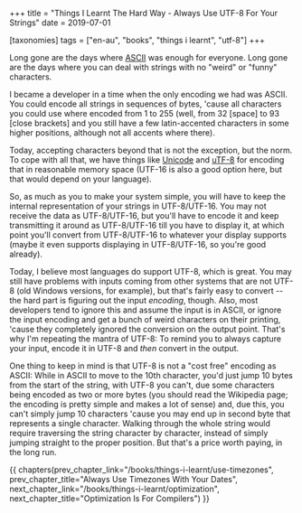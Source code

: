 +++
title = "Things I Learnt The Hard Way - Always Use UTF-8 For Your Strings"
date = 2019-07-01

[taxonomies]
tags = ["en-au", "books", "things i learnt", "utf-8"]
+++

Long gone are the days where [ASCII](https://en.wikipedia.org/wiki/ASCII) was
enough for everyone. Long gone are the days where you can deal with strings
with no "weird" or "funny" characters.

<!-- more -->

I became a developer in a time when the only encoding we had was ASCII. You
could encode all strings in sequences of bytes, 'cause all characters you
could use where encoded from 1 to 255 (well, from 32 [space] to 93 [close
brackets] and you still have a few latin-accented characters in some higher
positions, although not all accents where there).

Today, accepting characters beyond that is not the exception, but the norm. To
cope with all that, we have things like
[Unicode](https://en.wikipedia.org/wiki/Unicode) and
[uTF-8](https://en.wikipedia.org/wiki/UTF-8) for encoding that in reasonable
memory space (UTF-16 is also a good option here, but that would depend on your
language).

So, as much as you to make your system simple, you will have to keep the
internal representation of your strings in UTF-8/UTF-16. You may not receive
the data as UTF-8/UTF-16, but you'll have to encode it and keep transmitting
it around as UTF-8/UTF-16 till you have to display it, at which point you'll
convert from UTF-8/UTF-16 to whatever your display supports (maybe it even
supports displaying in UTF-8/UTF-16, so you're good already).

Today, I believe most languages do support UTF-8, which is great. You
may still have problems with inputs coming from other systems that are not
UTF-8 (old Windows versions, for example), but that's fairly easy to convert
-- the hard part is figuring out the input _encoding_, though. Also, most
developers tend to ignore this and assume the input is in ASCII, or ignore the
input encoding and get a bunch of weird characters on their printing,
'cause they completely ignored the conversion on the output point. That's why
I'm repeating the mantra of UTF-8: To remind you to always capture your input,
encode it in UTF-8 and _then_ convert in the output.

One thing to keep in mind is that UTF-8 is not a "cost free" encoding as
ASCII: While in ASCII to move to the 10th character, you'd just jump 10 bytes
from the start of the string, with UTF-8 you can't, due some characters being
encoded as two or more bytes (you should read the Wikipedia page; the encoding
is pretty simple and makes a lot of sense) and, due this, you can't simply
jump 10 characters 'cause you may end up in second byte that represents a
single character. Walking through the whole string would require traversing
the string character by character, instead of simply jumping straight to the
proper position. But that's a price worth paying, in the long run.

{{ chapters(prev_chapter_link="/books/things-i-learnt/use-timezones", prev_chapter_title="Always Use Timezones With Your Dates", next_chapter_link="/books/things-i-learnt/optimization", next_chapter_title="Optimization Is For Compilers") }}
